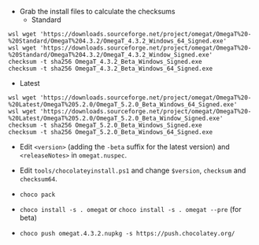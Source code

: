
* Grab the install files to calculate the checksums
  * Standard
```
wsl wget 'https://downloads.sourceforge.net/project/omegat/OmegaT%20-%20Standard/OmegaT%204.3.2/OmegaT_4.3.2_Windows_64_Signed.exe'
wsl wget 'https://downloads.sourceforge.net/project/omegat/OmegaT%20-%20Standard/OmegaT%204.3.2/OmegaT_4.3.2_Window_Signed.exe'
checksum -t sha256 OmegaT_4.3.2_Beta_Windows_Signed.exe
checksum -t sha256 OmegaT_4.3.2_Beta_Windows_64_Signed.exe
```

  * Latest
```
wsl wget 'https://downloads.sourceforge.net/project/omegat/OmegaT%20-%20Latest/OmegaT%205.2.0/OmegaT_5.2.0_Beta_Windows_64_Signed.exe'
wsl wget 'https://downloads.sourceforge.net/project/omegat/OmegaT%20-%20Latest/OmegaT%205.2.0/OmegaT_5.2.0_Beta_Window_Signed.exe'
checksum -t sha256 OmegaT_5.2.0_Beta_Windows_Signed.exe
checksum -t sha256 OmegaT_5.2.0_Beta_Windows_64_Signed.exe
```

* Edit `<version>` (adding the `-beta` suffix for the latest version) and `<releaseNotes>` in `omegat.nuspec`.
* Edit `tools/chocolateyinstall.ps1` and change `$version`, `checksum` and `checksum64`.

* `choco pack`
* `choco install -s . omegat` or `choco install -s . omegat --pre` (for beta)
* `choco push omegat.4.3.2.nupkg -s https://push.chocolatey.org/`
